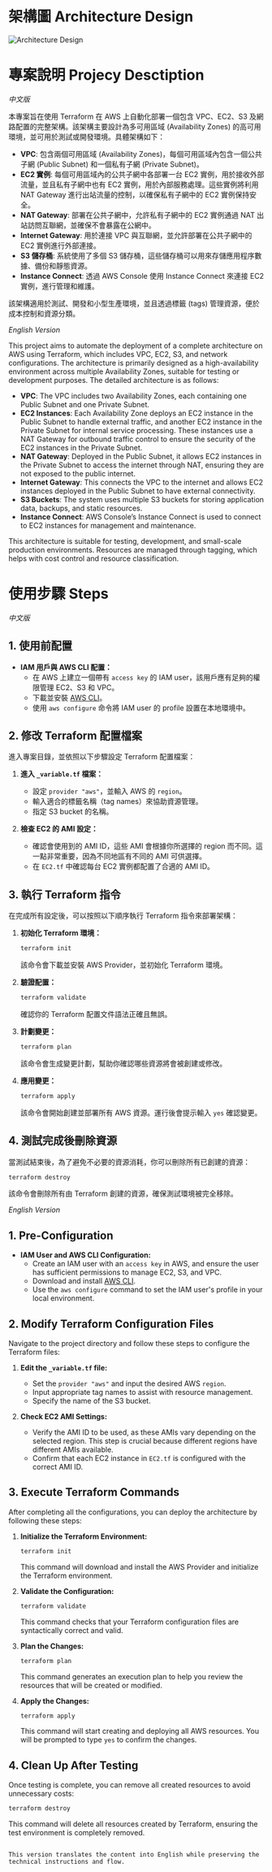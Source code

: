 # 架構圖 Architecture Design
![Architecture Design](./figures/Architecture_Design.png)

# 專案說明 Projecy Desctiption
*中文版*

本專案旨在使用 Terraform 在 AWS 上自動化部署一個包含 VPC、EC2、S3 及網路配置的完整架構。該架構主要設計為多可用區域 (Availability Zones) 的高可用環境，並可用於測試或開發環境。具體架構如下：

- **VPC**: 包含兩個可用區域 (Availability Zones)，每個可用區域內包含一個公共子網 (Public Subnet) 和一個私有子網 (Private Subnet)。
- **EC2 實例**: 每個可用區域內的公共子網中各部署一台 EC2 實例，用於接收外部流量，並且私有子網中也有 EC2 實例，用於內部服務處理。這些實例將利用 NAT Gateway 進行出站流量的控制，以確保私有子網中的 EC2 實例保持安全。
- **NAT Gateway**: 部署在公共子網中，允許私有子網中的 EC2 實例通過 NAT 出站訪問互聯網，並確保不會暴露在公網中。
- **Internet Gateway**: 用於連接 VPC 與互聯網，並允許部署在公共子網中的 EC2 實例進行外部連接。
- **S3 儲存桶**: 系統使用了多個 S3 儲存桶，這些儲存桶可以用來存儲應用程序數據、備份和靜態資源。
- **Instance Connect**: 透過 AWS Console 使用 Instance Connect 來連接 EC2 實例，進行管理和維護。

該架構適用於測試、開發和小型生產環境，並且透過標籤 (tags) 管理資源，便於成本控制和資源分類。

*English Version*

This project aims to automate the deployment of a complete architecture on AWS using Terraform, which includes VPC, EC2, S3, and network configurations. The architecture is primarily designed as a high-availability environment across multiple Availability Zones, suitable for testing or development purposes. The detailed architecture is as follows:

- **VPC**: The VPC includes two Availability Zones, each containing one Public Subnet and one Private Subnet.
- **EC2 Instances**: Each Availability Zone deploys an EC2 instance in the Public Subnet to handle external traffic, and another EC2 instance in the Private Subnet for internal service processing. These instances use a NAT Gateway for outbound traffic control to ensure the security of the EC2 instances in the Private Subnet.
- **NAT Gateway**: Deployed in the Public Subnet, it allows EC2 instances in the Private Subnet to access the internet through NAT, ensuring they are not exposed to the public internet.
- **Internet Gateway**: This connects the VPC to the internet and allows EC2 instances deployed in the Public Subnet to have external connectivity.
- **S3 Buckets**: The system uses multiple S3 buckets for storing application data, backups, and static resources.
- **Instance Connect**: AWS Console’s Instance Connect is used to connect to EC2 instances for management and maintenance.

This architecture is suitable for testing, development, and small-scale production environments. Resources are managed through tagging, which helps with cost control and resource classification.

# 使用步驟 Steps
*中文版*

## 1. 使用前配置
- **IAM 用戶與 AWS CLI 配置：**
  - 在 AWS 上建立一個帶有 `access key` 的 IAM user，該用戶應有足夠的權限管理 EC2、S3 和 VPC。
  - 下載並安裝 [AWS CLI](https://aws.amazon.com/cli/)。
  - 使用 `aws configure` 命令將 IAM user 的 profile 設置在本地環境中。

## 2. 修改 Terraform 配置檔案
進入專案目錄，並依照以下步驟設定 Terraform 配置檔案：

1. **進入 `_variable.tf` 檔案：**
   - 設定 `provider "aws"`，並輸入 AWS 的 `region`。
   - 輸入適合的標籤名稱（tag names）來協助資源管理。
   - 指定 S3 bucket 的名稱。

2. **檢查 EC2 的 AMI 設定：**
   - 確認會使用到的 AMI ID，這些 AMI 會根據你所選擇的 region 而不同。這一點非常重要，因為不同地區有不同的 AMI 可供選擇。
   - 在 `EC2.tf` 中確認每台 EC2 實例都配置了合適的 AMI ID。

## 3. 執行 Terraform 指令
在完成所有設定後，可以按照以下順序執行 Terraform 指令來部署架構：

1. **初始化 Terraform 環境：**
   ```bash
   terraform init
   ```
   該命令會下載並安裝 AWS Provider，並初始化 Terraform 環境。

2. **驗證配置：**
   ```bash
   terraform validate
   ```
   確認你的 Terraform 配置文件語法正確且無誤。

3. **計劃變更：**
   ```bash
   terraform plan
   ```
   該命令會生成變更計劃，幫助你確認哪些資源將會被創建或修改。

4. **應用變更：**
   ```bash
   terraform apply
   ```
   該命令會開始創建並部署所有 AWS 資源。運行後會提示輸入 `yes` 確認變更。

## 4. 測試完成後刪除資源
當測試結束後，為了避免不必要的資源消耗，你可以刪除所有已創建的資源：

```bash
terraform destroy
```
該命令會刪除所有由 Terraform 創建的資源，確保測試環境被完全移除。

*English Version*

## 1. Pre-Configuration
- **IAM User and AWS CLI Configuration:**
  - Create an IAM user with an `access key` in AWS, and ensure the user has sufficient permissions to manage EC2, S3, and VPC.
  - Download and install [AWS CLI](https://aws.amazon.com/cli/).
  - Use the `aws configure` command to set the IAM user's profile in your local environment.

## 2. Modify Terraform Configuration Files
Navigate to the project directory and follow these steps to configure the Terraform files:

1. **Edit the `_variable.tf` file:**
   - Set the `provider "aws"` and input the desired AWS `region`.
   - Input appropriate tag names to assist with resource management.
   - Specify the name of the S3 bucket.

2. **Check EC2 AMI Settings:**
   - Verify the AMI ID to be used, as these AMIs vary depending on the selected region. This step is crucial because different regions have different AMIs available.
   - Confirm that each EC2 instance in `EC2.tf` is configured with the correct AMI ID.

## 3. Execute Terraform Commands
After completing all the configurations, you can deploy the architecture by following these steps:

1. **Initialize the Terraform Environment:**
   ```bash
   terraform init
   ```
   This command will download and install the AWS Provider and initialize the Terraform environment.

2. **Validate the Configuration:**
   ```bash
   terraform validate
   ```
   This command checks that your Terraform configuration files are syntactically correct and valid.

3. **Plan the Changes:**
   ```bash
   terraform plan
   ```
   This command generates an execution plan to help you review the resources that will be created or modified.

4. **Apply the Changes:**
   ```bash
   terraform apply
   ```
   This command will start creating and deploying all AWS resources. You will be prompted to type `yes` to confirm the changes.

## 4. Clean Up After Testing
Once testing is complete, you can remove all created resources to avoid unnecessary costs:

```bash
terraform destroy
```
This command will delete all resources created by Terraform, ensuring the test environment is completely removed.
```

This version translates the content into English while preserving the technical instructions and flow.